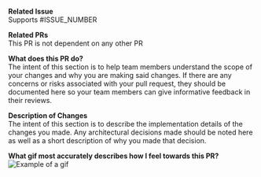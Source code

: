 **Related Issue**  
Supports #ISSUE_NUMBER

**Related PRs**  
This PR is not dependent on any other PR

**What does this PR do?**  
The intent of this section is to help team members understand the scope of your changes and why you are making said changes. If there are any concerns or risks associated with your pull request, they should be documented here so your team members can give informative feedback in their reviews.

**Description of Changes**  
The intent of this section is to describe the implementation details of the changes you made. Any architectural decisions made should be noted here as well as a short description of why you made that decision.

**What gif most accurately describes how I feel towards this PR?**  
![Example of a gif](https://media.giphy.com/media/QTdJhJsdHys8w/giphy.gif)
